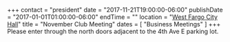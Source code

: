 +++
contact = "president"
date = "2017-11-21T19:00:00-06:00"
publishDate = "2017-01-01T01:00:00-06:00"
endTime = ""
location = "[West Fargo City Hall](/places/west-fargo-city-hall/)"
title = "November Club Meeting"
dates = [ "Business Meetings" ]
+++
Please enter through the north
doors adjacent to the 4th Ave E parking lot.
